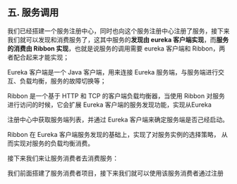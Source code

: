 



## 五. 服务调用

我们已经搭建一个服务注册中心，同时也向这个服务注册中心注册了服务，接下来我们就可以发现和消费服务了，这其中服务的**发现由 eureka 客户端实现**，而**服务的消费由 Ribbon 实现**，也就是说服务的调用需要 eureka 客户端和 Ribbon，两者配合起来才能实现； 

Eureka 客户端是一个 Java 客户端，用来连接 Eureka 服务端，与服务端进行交互、负载均衡，服务的故障切换等；

Ribbon 是一个基于 HTTP 和 TCP 的客户端负载均衡器，当使用 Ribbon 对服务进行访问的时候，它会扩展 Eureka 客户端的服务发现功能，实现从Eureka 

注册中心中获取服务端列表，并通过 Eureka 客户端来确定服务端是否己经启动。 

Ribbon 在 Eureka 客户端服务发现的基础上，实现了对服务实例的选择策略， 从而实现对服务的负载均衡消费。 

接下来我们来让服务消费者去消费服务： 

我们前面搭建了服务消费者项目，接下来我们就可以使用该服务消费者通过注册

